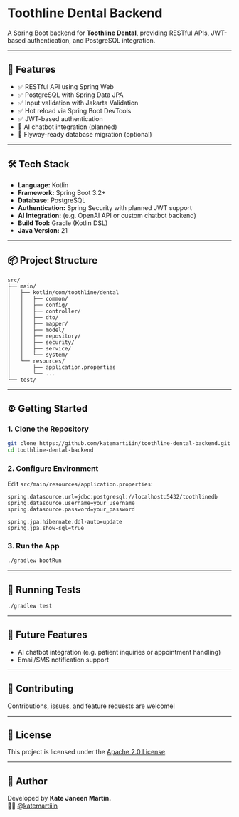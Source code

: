 # Toothline Dental Backend

A Spring Boot backend for **Toothline Dental**, providing RESTful APIs, JWT-based authentication, and PostgreSQL integration.

---

## 🚀 Features

- ✅ RESTful API using Spring Web
- ✅ PostgreSQL with Spring Data JPA
- ✅ Input validation with Jakarta Validation
- ✅ Hot reload via Spring Boot DevTools
- ✅ JWT-based authentication
- 🤖 AI chatbot integration (planned)
- 🐘 Flyway-ready database migration (optional)

---

## 🛠️ Tech Stack

- **Language:** Kotlin
- **Framework:** Spring Boot 3.2+
- **Database:** PostgreSQL
- **Authentication:** Spring Security with planned JWT support
- **AI Integration:** (e.g. OpenAI API or custom chatbot backend)
- **Build Tool:** Gradle (Kotlin DSL)
- **Java Version:** 21

---

## 📦 Project Structure

```
src/
├── main/
│   ├── kotlin/com/toothline/dental
│   │   ├── common/
│   │   ├── config/
│   │   ├── controller/
│   │   ├── dto/
│   │   ├── mapper/
│   │   ├── model/
│   │   ├── repository/
│   │   ├── security/
│   │   ├── service/
│   │   └── system/
│   └── resources/
│       ├── application.properties
│       └── ...
└── test/
```

---

## ⚙️ Getting Started

### 1. Clone the Repository

```bash
git clone https://github.com/katemartiiin/toothline-dental-backend.git
cd toothline-dental-backend
```

### 2. Configure Environment

Edit `src/main/resources/application.properties`:

```properties
spring.datasource.url=jdbc:postgresql://localhost:5432/toothlinedb
spring.datasource.username=your_username
spring.datasource.password=your_password

spring.jpa.hibernate.ddl-auto=update
spring.jpa.show-sql=true
```

### 3. Run the App

```bash
./gradlew bootRun
```

---

## 🧪 Running Tests

```bash
./gradlew test
```

---

## 🔐 Future Features

- AI chatbot integration (e.g. patient inquiries or appointment handling)
- Email/SMS notification support

---

## 🤝 Contributing

Contributions, issues, and feature requests are welcome!

---

## 📄 License

This project is licensed under the [Apache 2.0 License](LICENSE).

---

## 🧠 Author

Developed by **Kate Janeen Martin.**  
👩‍💻 [@katemartiiin](https://github.com/katemartiiin)
